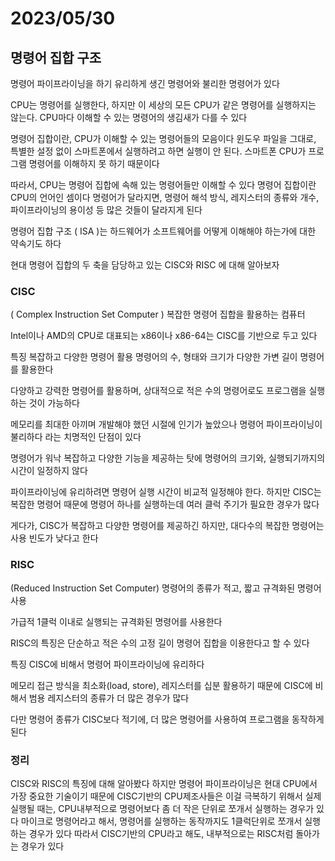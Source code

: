 # 2023/05/30

## 명령어 집합 구조

명령어 파이프라이닝을 하기 유리하게 생긴 명령어와 불리한 명령어가 있다

CPU는 명령어를 실행한다, 하지만 이 세상의 모든 CPU가 같은 명령어를 실행하지는 않는다.
CPU마다 이해할 수 있는 명령어의 생김새가 다를 수 있다

명령어 집합이란, CPU가 이해할 수 있는 명령어들의 모음이다
윈도우 파일을 그대로, 특별한 설정 없이 스마트폰에서 실행하려고 하면 실행이 안 된다. 스마트폰 CPU가 프로그램 명령어를 이해하지 못 하기 때문이다

따라서, CPU는 명령어 집합에 속해 있는 명령어들만 이해할 수 있다
명령어 집합이란 CPU의 언어인 셈이다
명령어가 달라지면,  명령어 해석 방식, 레지스터의 종류와 개수, 파이프라이닝의 용이성 등 많은 것들이 달라지게 된다

명령어 집합 구조 ( ISA )는 하드웨어가 소프트웨어를 어떻게 이해해야 하는가에 대한 약속기도 하다

현대 명령어 집합의 두 축을 담당하고 있는 CISC와 RISC 에 대해 알아보자


### CISC

( Complex Instruction Set Computer )
복잡한 명령어 집합을 활용하는 컴퓨터

Intel이나 AMD의 CPU로 대표되는 x86이나 x86-64는 CISC를 기반으로 두고 있다

특징
복잡하고 다양한 명령어 활용
명령어의 수, 형태와 크기가 다양한 가변 길이 명령어를 활용한다

다양하고 강력한 명령어를 활용하며, 상대적으로 적은 수의 명령어로도 프로그램을 실행하는 것이 가능하다

메모리를 최대한 아끼며 개발해야 했던 시절에 인기가 높았으나
명령어 파이프라이닝이 불리하다 라는 치명적인 단점이 있다

명령어가 워낙 복잡하고 다양한 기능을 제공하는 탓에
명령어의 크기와, 실행되기까지의 시간이 일정하지 않다

파이프라이닝에 유리하려면 명령어 실행 시간이 비교적 일정해야 한다.
하지만 CISC는 복잡한 명령어 때문에 명령어 하나를 실행하는데 여러 클럭 주기가 필요한 경우가 많다

게다가, CISC가 복잡하고 다양한 명령어를 제공하긴 하지만, 대다수의 복잡한 명령어는 사용 빈도가 낮다고 한다


### RISC

(Reduced Instruction Set Computer)
명령어의 종류가 적고, 짧고 규격화된 명령어 사용

가급적 1클럭 이내로 실행되는 규격화된 명령어를 사용한다

RISC의 특징은 단순하고 적은 수의 고정 길이 명령어 집합을 이용한다고 할 수 있다

특징
CISC에 비해서 명령어 파이프라이닝에 유리하다

메모리 접근 방식을 최소화(load, store), 레지스터를 십분 활용하기 때문에
CISC에 비해서 범용 레지스터의 종류가 더 많은 경우가 많다

다만 명령어 종류가 CISC보다 적기에, 더 많은 명령어를 사용하여 프로그램을 동작하게 된다


### 정리

CISC와 RISC의 특징에 대해 알아봤다
하지만 명령어 파이프라이닝은 현대 CPU에서 가장 중요한 기술이기 때문에
CISC기반의 CPU제조사들은 이걸 극복하기 위해서
실제 실행될 때는, CPU내부적으로 명령어보다 좀 더 작은 단위로 쪼개서 실행하는 경우가 있다
마이크로 명령어라고 해서, 명령어를 실행하는 동작까지도 1클럭단위로 쪼개서 실행하는 경우가 있다
따라서 CISC기반의 CPU라고 해도, 내부적으로는 RISC처럼 돌아가는 경우가 있다

